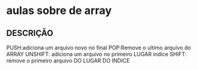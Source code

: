# aulas sobre de array

## DESCRIÇÃO

PUSH:adiciona um arquivo novo no final
POP:Remove o ultimo arquivo do ARRAY
UNSHIFT: adiciona um arquivo no primeiro LUGAR indice
SHIFT: remove o primeiro arquivo DO LUGAR DO INDICE